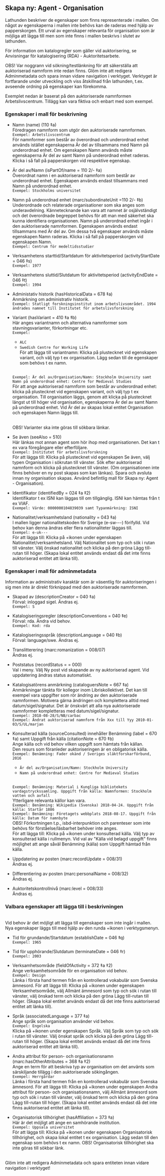 

## Skapa ny: Agent - Organisation

Lathunden beskriver de egenskaper som finns representerade i mallen. Om något av egenskaperna i mallen inte behövs kan de raderas med hjälp av papperskorgen. Ett urval av egenskaper relevanta för organisation som är möjliga att lägga till men som inte finns i mallen beskrivs i slutet av lathunden.

För information om katalogregler som gäller vid auktorisering, se Anvisningar för katalogisering (RDA) - Auktoritetsarbete.

OBS! Var noggrann vid sökning/testlänkning för att säkerställa att auktoriserad namnform inte redan finns. Glöm inte att redigera Adminmetadata och spara innan vidare navigation i verktyget. Verktyget är fortfarande under utveckling och viss åtskillnad från lathunden, t.ex. avseende ordning på egenskaper kan förekomma.

Exemplet nedan är baserat på den auktoriserade namnformen Arbetslivscentrum. Tillägg kan vara fiktiva och enbart med som exempel.

### Egenskaper i mall för beskrivning
   
* Namn (name) (110 ‡a)
  <br/>Föredragen namnform som utgör den auktoriserade namnformen.
  <br/>```Exempel: Arbetslivscentrum```
  <br/>För namnformer som består av överordnad och underordnad enhet används istället egenskaperna Är del av tillsammans med Namn på underordnad enhet. Om egenskapen Namn används måste egenskaperna Är del av samt Namn på underordnad enhet raderas. Klicka i så fall på papperskorgen vid respektive egenskap.
  
* Är del av/Namn (isPartOf/name = 110 2/- ‡a)
  <br/>Överordnat namn i en auktoriserad namnform som består av underordnad enhet. Egenskapen används endast tillsammans med Namn på underordnad enhet.
  <br/>```Exempel: Stockholms universitet```
  
* Namn på underordnad enhet (marc/subordinateUnit =110 2/- ‡b)
  <br/>Underordnade och relaterade organisationer som ska anges som underavdelning. Kännetecknande kan vara att namnet är osjälvständigt och det överordnade begreppet behövs för att man med säkerhet ska kunna identifiera organisationen. Namn på underordnad enhet ingår i den auktoriserade namnformen. Egenskapen används endast tillsammans med Är del av. Om dessa två egenskaper används måste egenskapen Namn raderas. Klicka i så fall på papperskorgen vid egenskapen Namn. 
  <br/>```Exempel: Centrum för medeltidsstudier```  
    
* Verksamhetens starttid/Startdatum för aktivitetsperiod (activityStartDate = 046 ‡s)
  <br/>```Exempel: 1977```
    
* Verksamhetens sluttid/Slutdatum för aktivitetsperiod (activityEndDate = 046 ‡t)
  <br/>```Exempel: 1994```    

* Administativ historik (hasHistoricalData = 678 ‡a)
  <br/>Anmärkning om administrativ historik.
  <br/>```Exempel: Statligt forskningsinstitut inom arbetslivsområdet. 1994 ändrades namnet till Institutet för arbetslivsforskning```
    
* Variant (hasVariant = 410 ‡a ‡b)
  <br/>Här anges variantnamn och alternativa namnformer som stavningsvarianter, förkortningar etc.
  <br/>```Exempel:```
   * ```ALC```
   * ```Swedish Centre for Working Life```
   <br/>För att lägga till variantnamn: Klicka på plustecknet vid egenskapen variant, och välj typ t ex organisation. Lägg sedan till de egenskaper som behövs t ex namn.
   
  <br/>```Exempel: Är del av/Organisation/Namn: Stockholm University samt Namn på underordnad enhet: Centre for Medieval Studies ```<br/>För att ange auktoriserad namnform som består av underordnad enhet: klicka på plustecknet vid egenskapen variant, och välj typ t ex organisation. Till organisation läggs, genom att klicka på plustecknet längst ut till höger vid organisation, egenskaperna Är del av samt Namn på underordnad enhet. Vid Är del av skapas lokal entitet Organisation och egenskapen Namn läggs till.
  
   <br/>OBS! Varianter ska inte göras till sökbara länkar.
    
* Se även (seeAlso = 510)
  <br/>Här länkas mot annan agent som hör ihop med organisationen. Det kan t ex vara föregångare eller efterföljare.
  <br/>```Exempel: Institutet för arbetslivsforskning```
  <br/>För att lägga till: Klicka på plustecknet vid egenskapen Se även, välj typen Organisation i sökrutan till vänster. Sök efter auktoriserad namnform och klicka på plustecknet till vänster. (Om organisationen inte finns behöver en ny post skapas som kan länkas). Spara och avsluta innan ny organisation skapas. Använd befintlig mall för Skapa ny: Agent - Organisation).

* Identifikator (identifiedBy = 024 ‡a ‡2)
  <br/>Identifikator t ex ISNI kan läggas till om tillgänglig. ISNI kan hämtas från t ex VIAF.
  <br/>```Exempel: Värde: 0000000104839039 samt Typanmärkning: ISNI ```
       
* Nationalitet/verksamhetsland (nationality = 043 ‡a)
  <br/>I mallen ligger nationalitetskoden för Sverige (e-sw---) förifylld. Vid behov kan denna ändras eller flera nationaliteter läggas till.
  <br/>```Exempel: e-uk---```
  <br/>För att lägga till: Klicka på +ikonen under egenskapen Nationalitet/verksamhetsland. Välj Nationalitet som typ och sök i rutan till vänster. Välj önskad nationalitet och klicka på den gröna Lägg till-rutan till höger. (Skapa lokal entitet används endast då det inte finns auktoriserad entitet att länka till).
  
### Egenskaper i mall för adminmetadata

Information av administrativ karaktär som är väsentlig för auktoriseringen i sig men inte är direkt förknippad med den auktoriserade namnformen.

* Skapad av (descriptionCreator = 040 ‡a)
 <br/>Förval: inloggad sigel. Ändras ej.
 <br/>```Exempel: S```
      
* Katalogiseringsregler (descriptionConventions = 040 ‡e)
 <br/>Förval: rda. Ändra vid behov.
 <br/>```Exempel: Kod: rda```
  
* Katalogiseringsspråk (descriptionLanguage = 040 ‡b)
 <br/>Förval: language/swe. Ändras ej.
  
* Translitterering (marc:romanization = 008/07)
 <br/>Ändras ej.

* Poststatus (recordStatus = = 000)
  <br/>Val i meny. Välj Ny post vid skapande av ny auktoriserad agent. Vid uppdatering ändras status automatiskt.

* Katalogisatörens anmärkning (cataloguersNote = 667 ‡a)
  <br/>Anmärkningar tänkta för kollegor inom Libriskollektivet. Det kan till exempel vara uppgifter som rör ändring av den auktoriserade namnformen. Motivera gärna ändringen och komplettera alltid med datum/sigel/signatur. Det är önskvärt att alla nya auktoriserade namnformer kompletteras med datum/sigel/signatur. 
  <br/>```Exempel: 2018-08-28/S/NB/carbac```
  <br/>```Exempel: Ändrat auktoriserad namnform från Xxx till Yyy 2010-01-03/S/UL/marjan```
  
* Konsulterad källa (sourceConsulted) innehåller Benämning (label = 670 ‡a) samt Uppgift från källa (citationNote = 670 ‡b)
  <br/>Ange källa och vid behov vilken uppgift som hämtats från källan. 
  <br/>Den resurs som föranleder auktoriseringen är en obligatorisk källa.
  <br/>```Exempel: Benämning: Fader okänd / Sveriges släktforskarförbund, 2016```
  
  * ```Är del av/Organisation/Namn: Stockholm University```
  * ```Namn på underordnad enhet: Centre for Medieval Studies``` 
  
  <br/>```Exempel: Benämning: Material i Kungliga bibliotekets vardagstryckssamling. Uppgift från källa: Namnformen: Stockholm vatten och avfall ```
  <br/>Ytterligare relevanta källor kan vara.
  <br/>```Exempel: Benämning: Wikipedia (Svenska) 2018-04-24. Uppgift från källa: Startår 1886```
  <br/>```Exempel: Benämning: Företagets webbplats 2018-08-17. Uppgift från källa: Datum för namnbyte```
  <br/>OBS! Förkortningen t.p., isbd-interpunktion och parenteser som inte behövs för förståelse/läsbarhet behöver inte anges.
  <br/>För att lägga till: Klicka på +ikonen under konsulterad källa. Välj typ av konsulterad källa i rullmenyn. Vid val av "Källa vid belagd uppgift" finns möjlighet att ange såväl Benämning (källa) som Uppgift hämtad från källa.
  
* Uppdatering av posten (marc:recordUpdate = 008/31)
  <br/>Ändras ej.
    
* Differentiering av posten (marc:personalName = 008/32)
  <br/>Ändras ej.

* Auktoritetskontrollnivå (marc:level = 008/33)
  <br/>Ändras ej.
    
  
### Valbara egenskaper att lägga till i beskrivningen
 <br/>Vid behov är det möjligt att lägga till egenskaper som inte ingår i mallen. Nya egenskaper läggs till med hjälp av den runda +ikonen i verktygsmenyn.
 
* Tid för grundande/Startdatum (establishDate = 046 ‡q)
  <br/>```Exempel: 1965```

* Tid för upphörande/Slutdatum (terminateDate = 046 ‡r)
  <br/>```Exempel: 2003```
  
* Verksamhetsområde (fieldOfActivity = 372 ‡a ‡2)
  <br/>Ange verksamhetsområde för en organisation vid behov.
  <br/>```Exempel: Design```
  <br/>Länka i första hand termen från en kontrollerad vokabulär som Svenska ämnesord. 
För att lägga till: Klicka på +ikonen under egenskapen Verksamhetsområde, välj Allmänt ämnesord som typ och sök i rutan till vänster, välj önskad term och klicka på den gröna Lägg till-rutan till höger. (Skapa lokal entitet används endast då det inte finns auktoriserad entitet att länka till).
  
* Språk (associatedLanguage = 377 ‡a)
  <br/>Ange språk som organisation använder vid behov.
  <br/>```Exempel: Engelska```
  <br/>Klicka på +ikonen under egenskapen Språk. Välj Språk som typ och sök i rutan till vänster. Välj önskat språk och klicka på den gröna Lägg till-rutan till höger. (Skapa lokal entitet används endast då det inte finns auktoriserad entitet att länka till).
 
* Andra attribut för person- och organisationsnamn (marc:hasOtherAttributes = 368 ‡a ‡2)
  <br/>Ange en term för att beskriva typ av organisation om det använts som särskiljande tillägg i den auktoriserade sökingången.
  <br/>```Exempel: Herrgårdar```
  <br/>Länka i första hand termen från en kontrollerad vokabulär som Svenska ämnesord. 
För att lägga till: Klicka på +ikonen under egenskapen Andra attribut för person- och organisationsnamn, välj Allmänt ämnesord som typ och sök i rutan till vänster, välj önskad term och klicka på den gröna Lägg till-rutan till höger. (Skapa lokal entitet används endast då det inte finns auktoriserad entitet att länka till).

* Organisatorisk tillhörighet (hasAffiliation = 373 ‡a)
  <br/>Här är det möjligt att ange en samhörande institution.
  <br/>```Exempel: Uppsala universitet``` 
  <br/>För att lägga till: Klicka på +ikonen under egenskapen Organisatorisk tillhörighet, och skapa lokal entitet t ex organisation. Lägg sedan till den egenskap som behövs t ex namn. OBS! Organisatorisk tillhörighet ska inte göras till sökbar länk.

<br/>Glöm inte att redigera Adminmetadata och spara entiteten innan vidare navigation i verktyget! 
